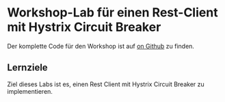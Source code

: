 # Workshop-Lab für einen Rest-Client mit Hystrix Circuit Breaker

Der komplette Code für den Workshop ist auf [on Github](http://github.com/andifalk/spring-microservices-workshop) zu finden.

## Lernziele
Ziel dieses Labs ist es, einen Rest Client mit Hystrix Circuit Breaker zu implementieren.


